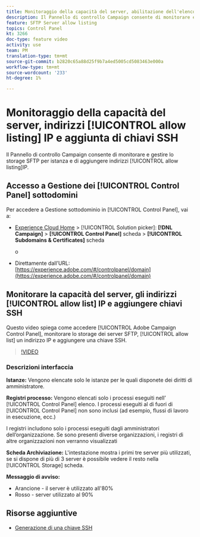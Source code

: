 ```yaml
---
title: Monitoraggio della capacità del server, abilitazione dell'elenco di indirizzi IP e aggiunta di chiavi SSH
description: Il Pannello di controllo Campaign consente di monitorare e gestire lo storage SFTP per istanza e  indirizzi IP del elenco consentiti.
feature: SFTP Server allow listing
topics: Control Panel
kt: 3266
doc-type: feature video
activity: use
team: PM
translation-type: tm+mt
source-git-commit: b2820c65a88d25f9b7a4ed5005cd5083463e000a
workflow-type: tm+mt
source-wordcount: '233'
ht-degree: 1%

---
```



# Monitoraggio della capacità del server, indirizzi [!UICONTROL allow listing] IP e aggiunta di chiavi SSH

Il Pannello di controllo Campaign consente di monitorare e gestire lo storage SFTP per istanza e di aggiungere indirizzi [!UICONTROL allow listing]IP.

## Accesso a Gestione dei [!UICONTROL Control Panel] sottodomini

Per accedere a Gestione sottodominio in [!UICONTROL Control Panel], vai a:

* [Experience Cloud Home](https://experience.adobe.com/#/home) > [!UICONTROL Solution picker]: **[!DNL Campaign]** > **[!UICONTROL Control Panel]** scheda > **[!UICONTROL Subdomains & Certificates]** scheda

   o
* Direttamente dall’URL: [https://experience.adobe.com/#/controlpanel/domain](https://experience.adobe.com/#/controlpanel/domain)

## Monitorare la capacità del server, gli indirizzi [!UICONTROL allow list] IP e aggiungere chiavi SSH

Questo video spiega come accedere [!UICONTROL Adobe Campaign Control Panel], monitorare lo storage dei server SFTP, [!UICONTROL allow list] un indirizzo IP e aggiungere una chiave SSH.

>[!VIDEO](https://video.tv.adobe.com/v/27270?quality=12)

### Descrizioni interfaccia

**Istanze:** Vengono elencate solo le istanze per le quali disponete dei diritti di amministratore.

**Registri processo:** Vengono elencati solo i processi eseguiti nell’ [!UICONTROL Control Panel] elenco. I processi eseguiti al di fuori di [!UICONTROL Control Panel] non sono inclusi (ad esempio, flussi di lavoro in esecuzione, ecc.)

I registri includono solo i processi eseguiti dagli amministratori dell’organizzazione. Se sono presenti diverse organizzazioni, i registri di altre organizzazioni non verranno visualizzati

**Scheda Archiviazione:** L&#39;intestazione mostra i primi tre server più utilizzati, se si dispone di più di 3 server è possibile vedere il resto nella [!UICONTROL Storage] scheda.

**Messaggio di avviso:**

* Arancione - il server è utilizzato all&#39;80%
* Rosso - server utilizzato al 90%

## Risorse aggiuntive

* [Generazione di una chiave SSH](/help/acc/monitoring-campaign-classic/control-panel/generate-ssh-key.md)
